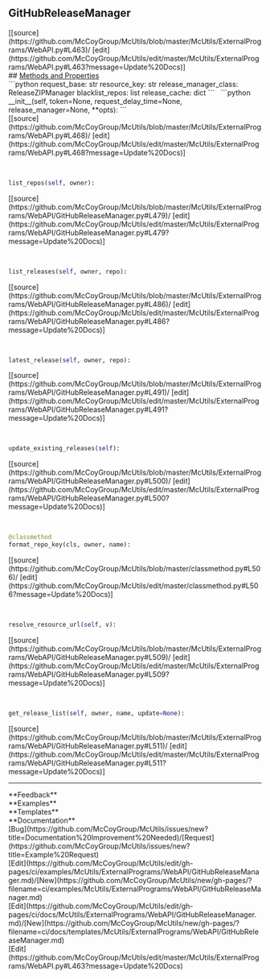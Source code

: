 ## <a id="McUtils.ExternalPrograms.WebAPI.GitHubReleaseManager">GitHubReleaseManager</a> 

<div class="docs-source-link" markdown="1">
[[source](https://github.com/McCoyGroup/McUtils/blob/master/McUtils/ExternalPrograms/WebAPI.py#L463)/
[edit](https://github.com/McCoyGroup/McUtils/edit/master/McUtils/ExternalPrograms/WebAPI.py#L463?message=Update%20Docs)]
</div>









<div class="collapsible-section">
 <div class="collapsible-section collapsible-section-header" markdown="1">
## <a class="collapse-link" data-toggle="collapse" href="#methods" markdown="1"> Methods and Properties</a> <a class="float-right" data-toggle="collapse" href="#methods"><i class="fa fa-chevron-down"></i></a>
 </div>
 <div class="collapsible-section collapsible-section-body collapse show" id="methods" markdown="1">
 ```python
request_base: str
resource_key: str
release_manager_class: ReleaseZIPManager
blacklist_repos: list
release_cache: dict
```
<a id="McUtils.ExternalPrograms.WebAPI.GitHubReleaseManager.__init__" class="docs-object-method">&nbsp;</a> 
```python
__init__(self, token=None, request_delay_time=None, release_manager=None, **opts): 
```
<div class="docs-source-link" markdown="1">
[[source](https://github.com/McCoyGroup/McUtils/blob/master/McUtils/ExternalPrograms/WebAPI.py#L468)/
[edit](https://github.com/McCoyGroup/McUtils/edit/master/McUtils/ExternalPrograms/WebAPI.py#L468?message=Update%20Docs)]
</div>


<a id="McUtils.ExternalPrograms.WebAPI.GitHubReleaseManager.list_repos" class="docs-object-method">&nbsp;</a> 
```python
list_repos(self, owner): 
```
<div class="docs-source-link" markdown="1">
[[source](https://github.com/McCoyGroup/McUtils/blob/master/McUtils/ExternalPrograms/WebAPI/GitHubReleaseManager.py#L479)/
[edit](https://github.com/McCoyGroup/McUtils/edit/master/McUtils/ExternalPrograms/WebAPI/GitHubReleaseManager.py#L479?message=Update%20Docs)]
</div>


<a id="McUtils.ExternalPrograms.WebAPI.GitHubReleaseManager.list_releases" class="docs-object-method">&nbsp;</a> 
```python
list_releases(self, owner, repo): 
```
<div class="docs-source-link" markdown="1">
[[source](https://github.com/McCoyGroup/McUtils/blob/master/McUtils/ExternalPrograms/WebAPI/GitHubReleaseManager.py#L486)/
[edit](https://github.com/McCoyGroup/McUtils/edit/master/McUtils/ExternalPrograms/WebAPI/GitHubReleaseManager.py#L486?message=Update%20Docs)]
</div>


<a id="McUtils.ExternalPrograms.WebAPI.GitHubReleaseManager.latest_release" class="docs-object-method">&nbsp;</a> 
```python
latest_release(self, owner, repo): 
```
<div class="docs-source-link" markdown="1">
[[source](https://github.com/McCoyGroup/McUtils/blob/master/McUtils/ExternalPrograms/WebAPI/GitHubReleaseManager.py#L491)/
[edit](https://github.com/McCoyGroup/McUtils/edit/master/McUtils/ExternalPrograms/WebAPI/GitHubReleaseManager.py#L491?message=Update%20Docs)]
</div>


<a id="McUtils.ExternalPrograms.WebAPI.GitHubReleaseManager.update_existing_releases" class="docs-object-method">&nbsp;</a> 
```python
update_existing_releases(self): 
```
<div class="docs-source-link" markdown="1">
[[source](https://github.com/McCoyGroup/McUtils/blob/master/McUtils/ExternalPrograms/WebAPI/GitHubReleaseManager.py#L500)/
[edit](https://github.com/McCoyGroup/McUtils/edit/master/McUtils/ExternalPrograms/WebAPI/GitHubReleaseManager.py#L500?message=Update%20Docs)]
</div>


<a id="McUtils.ExternalPrograms.WebAPI.GitHubReleaseManager.format_repo_key" class="docs-object-method">&nbsp;</a> 
```python
@classmethod
format_repo_key(cls, owner, name): 
```
<div class="docs-source-link" markdown="1">
[[source](https://github.com/McCoyGroup/McUtils/blob/master/classmethod.py#L506)/
[edit](https://github.com/McCoyGroup/McUtils/edit/master/classmethod.py#L506?message=Update%20Docs)]
</div>


<a id="McUtils.ExternalPrograms.WebAPI.GitHubReleaseManager.resolve_resource_url" class="docs-object-method">&nbsp;</a> 
```python
resolve_resource_url(self, v): 
```
<div class="docs-source-link" markdown="1">
[[source](https://github.com/McCoyGroup/McUtils/blob/master/McUtils/ExternalPrograms/WebAPI/GitHubReleaseManager.py#L509)/
[edit](https://github.com/McCoyGroup/McUtils/edit/master/McUtils/ExternalPrograms/WebAPI/GitHubReleaseManager.py#L509?message=Update%20Docs)]
</div>


<a id="McUtils.ExternalPrograms.WebAPI.GitHubReleaseManager.get_release_list" class="docs-object-method">&nbsp;</a> 
```python
get_release_list(self, owner, name, update=None): 
```
<div class="docs-source-link" markdown="1">
[[source](https://github.com/McCoyGroup/McUtils/blob/master/McUtils/ExternalPrograms/WebAPI/GitHubReleaseManager.py#L511)/
[edit](https://github.com/McCoyGroup/McUtils/edit/master/McUtils/ExternalPrograms/WebAPI/GitHubReleaseManager.py#L511?message=Update%20Docs)]
</div>
 </div>
</div>












---


<div markdown="1" class="text-secondary">
<div class="container">
  <div class="row">
   <div class="col" markdown="1">
**Feedback**   
</div>
   <div class="col" markdown="1">
**Examples**   
</div>
   <div class="col" markdown="1">
**Templates**   
</div>
   <div class="col" markdown="1">
**Documentation**   
</div>
   <div class="col" markdown="1">
   
</div>
   <div class="col" markdown="1">
   
</div>
   <div class="col" markdown="1">
   
</div>
</div>
  <div class="row">
   <div class="col" markdown="1">
[Bug](https://github.com/McCoyGroup/McUtils/issues/new?title=Documentation%20Improvement%20Needed)/[Request](https://github.com/McCoyGroup/McUtils/issues/new?title=Example%20Request)   
</div>
   <div class="col" markdown="1">
[Edit](https://github.com/McCoyGroup/McUtils/edit/gh-pages/ci/examples/McUtils/ExternalPrograms/WebAPI/GitHubReleaseManager.md)/[New](https://github.com/McCoyGroup/McUtils/new/gh-pages/?filename=ci/examples/McUtils/ExternalPrograms/WebAPI/GitHubReleaseManager.md)   
</div>
   <div class="col" markdown="1">
[Edit](https://github.com/McCoyGroup/McUtils/edit/gh-pages/ci/docs/McUtils/ExternalPrograms/WebAPI/GitHubReleaseManager.md)/[New](https://github.com/McCoyGroup/McUtils/new/gh-pages/?filename=ci/docs/templates/McUtils/ExternalPrograms/WebAPI/GitHubReleaseManager.md)   
</div>
   <div class="col" markdown="1">
[Edit](https://github.com/McCoyGroup/McUtils/edit/master/McUtils/ExternalPrograms/WebAPI.py#L463?message=Update%20Docs)   
</div>
   <div class="col" markdown="1">
   
</div>
   <div class="col" markdown="1">
   
</div>
   <div class="col" markdown="1">
   
</div>
</div>
</div>
</div>